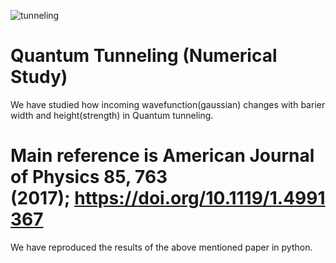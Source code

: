 ![tunneling](https://user-images.githubusercontent.com/63516155/211080961-59defc4b-aa10-4f5e-9381-a7fcff9d1b70.gif)
# Quantum Tunneling (Numerical Study)
We have studied how incoming wavefunction(gaussian) changes with barier width and height(strength) in Quantum tunneling.
# Main reference is American Journal of Physics 85, 763 (2017); https://doi.org/10.1119/1.4991367

We have reproduced the results of the above mentioned paper in python.
